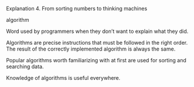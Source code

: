 Explanation 4. From sorting numbers to thinking machines

algorithm

Word used by programmers when they don’t want to explain what they did.

Algorithms are precise instructions that must be followed in the right order. The result of the correctly implemented algorithm is always the same.

Popular algorithms worth familiarizing with at first are used for sorting and searching data.

Knowledge of algorithms is useful everywhere.
